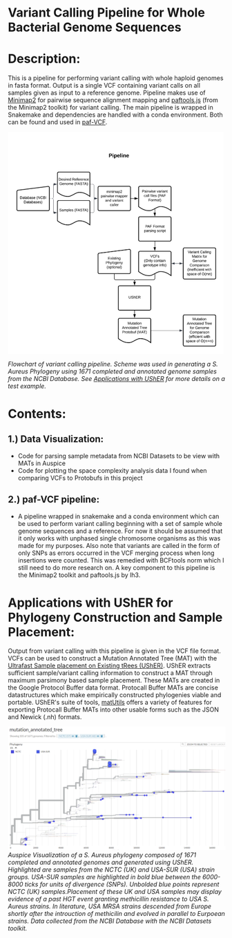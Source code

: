 # Variant Calling Pipeline for Whole Bacterial Genome Sequences

# Description:

This is a pipeline for performing variant calling with whole haploid genomes in fasta format. Output is a single VCF containing variant calls on all samples given as input to a reference genome. Pipeline makes use of [Minimap2](https://github.com/lh3/minimap2) for pairwise sequence alignment mapping and [paftools.js](https://github.com/lh3/minimap2/blob/master/misc/paftools.js) (from the Minimap2 toolkit) for variant calling. The main pipeline is wrapped in Snakemake and dependencies are handled with a conda environment. Both can be found and used in [paf-VCF](/paf-VCF/).

<img align="center" width=500px  src="images/flowchart.jpg"></img>

*Flowchart of variant calling pipeline. Scheme was used in generating a S. Aureus Phylogeny using 1671 completed and annotated genome samples from the NCBI Database. See [Applications with UShER](#app_anchor) for more details on a test example.*

# Contents:

## 1.) Data Visualization:
- Code for parsing sample metadata from NCBI Datasets to be view with MATs in Auspice
- Code for plotting the space complexity analysis data I found when comparing VCFs to Protobufs in this project
## 2.) paf-VCF pipeline:
- A pipeline wrapped in snakemake and a conda environment which can be used
    to perform variant calling beginning with a set of sample whole genome sequences
    and a reference. For now it should be assumed that it only works with unphased 
    single chromosome organisms as this was made for my purposes. Also note that 
    variants are called in the form of only SNPs as errors occurred in the VCF merging
    process when long insertions were counted. This was remedied with BCFtools norm
    which I still need to do more research on. A key component to this pipeline 
    is the Minimap2 toolkit and paftools.js by lh3.

# Applications with UShER for Phylogeny Construction and Sample Placement:

Output from variant calling with this pipeline is given in the VCF file format. VCFs can be used to construct a Mutation Annotated Tree (MAT) with the [Ultrafast Sample placement on Existing tRees (UShER)](https://usher-wiki.readthedocs.io/en/latest/UShER.html). UShER extracts sufficient sample/variant calling information to construct a MAT through maximum parsimony based sample placement. These MATs are created in the Google Protocol Buffer data format. Protocall Buffer MATs are concise datastructures which make empirically constructed phylogenies viable and portable. UShER's suite of tools, [matUtils](https://usher-wiki.readthedocs.io/en/latest/matUtils.html) offers a variety of features for exporting Protocall Buffer MATs into other usable forms such as the JSON and Newick (.nh) formats.

<a name="app_anchor"></a>
![alt text](/images/USA(BOLDED)vsNCTC.PNG)
*Auspice Visualization of a S. Aureus phylogeny composed of 1671 completed and annotated genomes and generated using UShER. Highlighted are samples from the NCTC (UK) and USA-SUR (USA) strain groups. USA-SUR samples are highlighted in bold blue between the 6000-8000 ticks for units of divergence (SNPs). Unbolded blue points represent NCTC (UK) samples.Placement of these UK and USA samples may display evidence of a past HGT event granting methicillin resistance to USA S. Aureus strains. In literature, USA MRSA strains descended from Europe shortly after the introuction of methicilin and evolved in parallel to Eurpoean strains. Data collected from the NCBI Database with the NCBI Datasets toolkit.*
